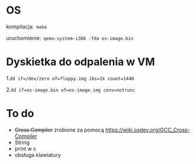 # OS 

kompilacja:` make`

uruchomienie:` qemu-system-i386 -fda os-image.bin`

# Dyskietka do odpalenia w VM
1.`dd if=/dev/zero of=floppy.img ibs=1k count=1440`

2.`dd if=os-image.bin of=os-image.img conv=notrunc`

# To do

  - ~~Cross Compiler~~ zrobione za pomocą https://wiki.osdev.org/GCC_Cross-Compiler
  - String
  - print w c
  - obsługa klawiatury
